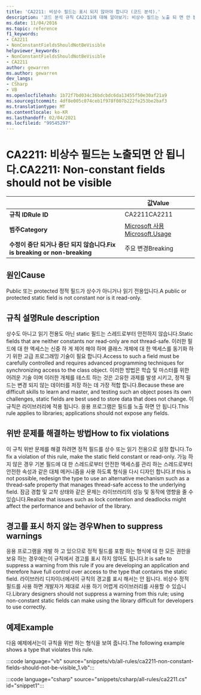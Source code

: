 ```yaml
---
title: 'CA2211: 비상수 필드는 표시 되지 않아야 합니다 (코드 분석).'
description: '코드 분석 규칙 CA2211에 대해 알아보기: 비상수 필드는 노출 되 면 안 됩니다.'
ms.date: 11/04/2016
ms.topic: reference
f1_keywords:
- CA2211
- NonConstantFieldsShouldNotBeVisible
helpviewer_keywords:
- NonConstantFieldsShouldNotBeVisible
- CA2211
author: gewarren
ms.author: gewarren
dev_langs:
- CSharp
- VB
ms.openlocfilehash: 1b72f7bd034c36bdcbdc6da13455f50e30af21a9
ms.sourcegitcommit: 4df8e005c074ceb1f978f007b222fe253be2baf3
ms.translationtype: MT
ms.contentlocale: ko-KR
ms.lasthandoff: 02/04/2021
ms.locfileid: "99545297"
---
```

# <a name="ca2211-non-constant-fields-should-not-be-visible"></a><span data-ttu-id="49bdc-103">CA2211: 비상수 필드는 노출되면 안 됩니다.</span><span class="sxs-lookup"><span data-stu-id="49bdc-103">CA2211: Non-constant fields should not be visible</span></span>

| | <span data-ttu-id="49bdc-104">값</span><span class="sxs-lookup"><span data-stu-id="49bdc-104">Value</span></span> |
|-|-|
| <span data-ttu-id="49bdc-105">**규칙 ID**</span><span class="sxs-lookup"><span data-stu-id="49bdc-105">**Rule ID**</span></span> |<span data-ttu-id="49bdc-106">CA2211</span><span class="sxs-lookup"><span data-stu-id="49bdc-106">CA2211</span></span>|
| <span data-ttu-id="49bdc-107">**범주**</span><span class="sxs-lookup"><span data-stu-id="49bdc-107">**Category**</span></span> |[<span data-ttu-id="49bdc-108">Microsoft 사용</span><span class="sxs-lookup"><span data-stu-id="49bdc-108">Microsoft.Usage</span></span>](usage-warnings.md)|
| <span data-ttu-id="49bdc-109">**수정이 중단 되거나 중단 되지 않습니다.**</span><span class="sxs-lookup"><span data-stu-id="49bdc-109">**Fix is breaking or non-breaking**</span></span> |<span data-ttu-id="49bdc-110">주요 변경</span><span class="sxs-lookup"><span data-stu-id="49bdc-110">Breaking</span></span>|

## <a name="cause"></a><span data-ttu-id="49bdc-111">원인</span><span class="sxs-lookup"><span data-stu-id="49bdc-111">Cause</span></span>

<span data-ttu-id="49bdc-112">Public 또는 protected 정적 필드가 상수가 아니거나 읽기 전용입니다.</span><span class="sxs-lookup"><span data-stu-id="49bdc-112">A public or protected static field is not constant nor is it read-only.</span></span>

## <a name="rule-description"></a><span data-ttu-id="49bdc-113">규칙 설명</span><span class="sxs-lookup"><span data-stu-id="49bdc-113">Rule description</span></span>

<span data-ttu-id="49bdc-114">상수도 아니고 읽기 전용도 아닌 static 필드는 스레드로부터 안전하지 않습니다.</span><span class="sxs-lookup"><span data-stu-id="49bdc-114">Static fields that are neither constants nor read-only are not thread-safe.</span></span> <span data-ttu-id="49bdc-115">이러한 필드에 대 한 액세스는 신중 하 게 제어 해야 하며 클래스 개체에 대 한 액세스를 동기화 하기 위한 고급 프로그래밍 기술이 필요 합니다.</span><span class="sxs-lookup"><span data-stu-id="49bdc-115">Access to such a field must be carefully controlled and requires advanced programming techniques for synchronizing access to the class object.</span></span> <span data-ttu-id="49bdc-116">이러한 방법은 학습 및 마스터를 위한 어려운 기술 이며 이러한 개체를 테스트 하는 것은 고유한 과제를 발생 시키고, 정적 필드는 변경 되지 않는 데이터를 저장 하는 데 가장 적합 합니다.</span><span class="sxs-lookup"><span data-stu-id="49bdc-116">Because these are difficult skills to learn and master, and testing such an object poses its own challenges, static fields are best used to store data that does not change.</span></span> <span data-ttu-id="49bdc-117">이 규칙은 라이브러리에 적용 됩니다. 응용 프로그램은 필드를 노출 하면 안 됩니다.</span><span class="sxs-lookup"><span data-stu-id="49bdc-117">This rule applies to libraries; applications should not expose any fields.</span></span>

## <a name="how-to-fix-violations"></a><span data-ttu-id="49bdc-118">위반 문제를 해결하는 방법</span><span class="sxs-lookup"><span data-stu-id="49bdc-118">How to fix violations</span></span>

<span data-ttu-id="49bdc-119">이 규칙 위반 문제를 해결 하려면 정적 필드를 상수 또는 읽기 전용으로 설정 합니다.</span><span class="sxs-lookup"><span data-stu-id="49bdc-119">To fix a violation of this rule, make the static field constant or read-only.</span></span> <span data-ttu-id="49bdc-120">가능 하지 않은 경우 기본 필드에 대 한 스레드로부터 안전한 액세스를 관리 하는 스레드로부터 안전한 속성과 같은 대체 메커니즘을 사용 하도록 형식을 다시 디자인 합니다.</span><span class="sxs-lookup"><span data-stu-id="49bdc-120">If this is not possible, redesign the type to use an alternative mechanism such as a thread-safe property that manages thread-safe access to the underlying field.</span></span> <span data-ttu-id="49bdc-121">잠금 경합 및 교착 상태와 같은 문제는 라이브러리의 성능 및 동작에 영향을 줄 수 있습니다.</span><span class="sxs-lookup"><span data-stu-id="49bdc-121">Realize that issues such as lock contention and deadlocks might affect the performance and behavior of the library.</span></span>

## <a name="when-to-suppress-warnings"></a><span data-ttu-id="49bdc-122">경고를 표시 하지 않는 경우</span><span class="sxs-lookup"><span data-stu-id="49bdc-122">When to suppress warnings</span></span>

<span data-ttu-id="49bdc-123">응용 프로그램을 개발 하 고 있으므로 정적 필드를 포함 하는 형식에 대 한 모든 권한을 보유 하는 경우에는이 규칙에서 경고를 표시 하지 않아도 됩니다.</span><span class="sxs-lookup"><span data-stu-id="49bdc-123">It is safe to suppress a warning from this rule if you are developing an application and therefore have full control over access to the type that contains the static field.</span></span> <span data-ttu-id="49bdc-124">라이브러리 디자이너에서이 규칙의 경고를 표시 해서는 안 됩니다. 비상수 정적 필드를 사용 하면 개발자가 제대로 사용 하기 어렵게 라이브러리를 사용할 수 있습니다.</span><span class="sxs-lookup"><span data-stu-id="49bdc-124">Library designers should not suppress a warning from this rule; using non-constant static fields can make using the library difficult for developers to use correctly.</span></span>

## <a name="example"></a><span data-ttu-id="49bdc-125">예제</span><span class="sxs-lookup"><span data-stu-id="49bdc-125">Example</span></span>

<span data-ttu-id="49bdc-126">다음 예제에서는이 규칙을 위반 하는 형식을 보여 줍니다.</span><span class="sxs-lookup"><span data-stu-id="49bdc-126">The following example shows a type that violates this rule.</span></span>

:::code language="vb" source="snippets/vb/all-rules/ca2211-non-constant-fields-should-not-be-visible_1.vb":::

:::code language="csharp" source="snippets/csharp/all-rules/ca2211.cs" id="snippet1":::
